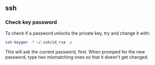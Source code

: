 
## ssh

### Check key password

To check if a password unlocks the private key, try and change it with:

```sh
ssh-keygen -f ~/.ssh/id_rsa -p
```

This will ask the current password, first. When promped for the new password,
type two mismatching ones so that it doesn't get changed.



